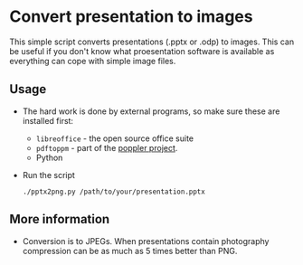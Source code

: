 Convert presentation to images
==============================

This simple script converts presentations (.pptx or .odp) to images.
This can be useful if you don't know what proesentation software is available as everything can cope with simple image files.

Usage
-----

* The hard work is done by external programs, so make sure these are installed first:
  * `libreoffice` - the open source office suite
  * `pdftoppm` - part of the [poppler project](https://en.wikipedia.org/wiki/Poppler_%28software%29).
  * Python

* Run the script
  ```
  ./pptx2png.py /path/to/your/presentation.pptx
  ```

More information
----------------

* Conversion is to JPEGs. When presentations contain photography compression can be as much as 5 times better than PNG.

